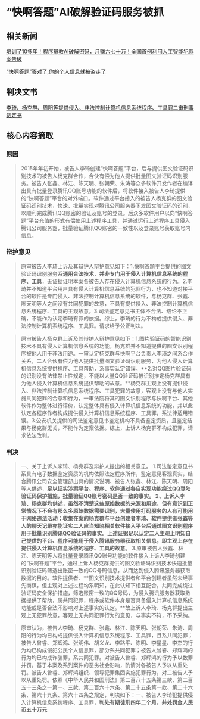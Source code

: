 # “快啊答题”AI破解验证码服务被抓

## 相关新闻
[培训了10多年！程序员教AI破解密码，月赚六七十万！全国首例利用人工智能犯罪案告破][1]

[“快啊答题”答对了,你的个人信息就被盗走了][2]

## 判决文书
[李琦、杨克群、周阳等提供侵入、非法控制计算机信息系统程序、工具罪二审刑事裁定书][3]

## 核心内容摘取

### 原因

> 2015年年初开始，被告人李琦创建“快啊答题”平台，后与提供图文验证码识别技术的被告人杨克群合作，合伙有偿为他人提供批量图文验证码识别服务。被告人张鑫、林江、陈天明、张朝荣、朱涛等众多软件开发作者在编译出具有批量登录腾讯QQ账号功能的软件后，将软件接入被告人李琦提供的“快啊答题”平台的对外端口。软件通过平台接入的被告人杨克群的图文验证码识别技术，快速、批量实现对腾讯公司服务器下发图文验证码的识别，以顺利完成腾讯QQ账密的验证及账号的登录。后众多软件用户以向“快啊答题”平台充值的形式有偿使用上述程序工具，并通过运行上述程序工具侵入腾讯公司服务器，批量验证腾讯QQ账密的一致性以及登录账号获取账号内信息。

### 辩护意见

> 原审被告人李琦上诉及其辩护人辩护意见如下：1.快啊答题平台提供的图文验证码识别服务系**通用合法技术**，**并非专门用于侵入计算机信息系统的程序、工具**，无证据证明本案各被告人存在侵入计算机信息系统的行为。2.李琦并不知道平台用户具有侵入计算机信息系统的犯罪行为，也不知道对接平台的软件是专门侵入、非法控制计算机信息系统的软件，与杨克群、张鑫、陈天明等人之间没有共同犯罪的故意，不具有提供侵入、非法控制计算机信息系统程序、工具的主观故意。3.司法鉴定意见书主体不合法、结论不正确，不能作为认定李琦有罪的依据。综上，李琦的行为不构成提供侵入、非法控制计算机系统程序、工具罪。请求给予公正判决。

> 原审被告人杨克群上诉及其辩护人辩护意见如下：1.图片验证码的智能识别技术不具有侵入计算机信息系统的功能，杨克群并不知道提供的图文识别程序被他人用于非法用途。一审认定杨克群与快啊平台负责人李琦之间系合作关系，二人合伙有偿为他人提供批量图文验证码识别服务，为他人侵入计算机信息系统提供程序、工具帮助，系事实认定错误。**2.对QQ图片验证码的识别没有法律禁止性规定，不能以大量QQ验证码被识别推定杨克群具有为他人侵入计算机信息系统提供帮助的故意。**杨克群主观上没有提供侵入、非法控制计算机信息系统程序、工具犯罪的故意，客观上没有与他人实施共同犯罪的合意和行为，一审法院将其的图文识别程序与快啊平台、其他软件作为整体进行评价，认定整体具有侵入计算机信息系统的功能，并以此认定各程序作者构成提供侵入计算机信息系统程序、工具罪，系法律适用错误。3.公安机关提供的司法鉴定意见书鉴定机构不具备鉴定资质，且鉴定结果与杨克群无关，不能作为定案依据。综上，上诉人杨克群不构成犯罪，请求依法改判。

### 判决

> 一、关于上诉人李琦、杨克群及辩护人提出的相关意见。
1.司法鉴定意见书系具有电子数据鉴定资质的机构依照法定程序所作，鉴定意见客观真实，结合腾讯公司安全管理部出具的情况说明、被告人张鑫、林江、陈天明、周阳等人供述，**足以证实涉案平台、程序、软件通过各自实现功能绕过QQ登陆验证码保护措施，批量验证QQ账号密码是否一致的事实。
2、上诉人李琦、杨克群均供述，虽然不清楚这些原始数据的来源和用途，但有意识到正常情况下不会有那么多原始数据需要识别，大量使用打码服务的人有可能用于网络违法活动；收集在案的杨克群与平台创建者李琦、软件提供者张鑫等人的聊天记录亦能证实二人应当知晓相关软件接入平台后通过图文识别程序用于批量识别腾讯QQ验证码的事实。上述证据足以认定二人主观上明知自己提供的平台、程序可能用于侵入腾讯服务器获取相关信息，即主观上存在提供侵入计算机信息系统的程序、工具的故意。**
3.原审被告人张鑫、林江、陈天明等人将批量登录腾讯QQ账号功能的软件接入上诉人李琦创建的“快啊答题”平台，通过上诉人杨克群提供的图文验证码识别技术快速批量识别验证码筛选出账密一致的QQ号码信息，从而达到侵入腾讯服务器获取数据的目的。软件提供者、**图文识别技术提供者和平台创建者虽然未经事先商谋，但主观对上述过程均系明知，在此认知下相互配合，共同完成绕过验证码安全保护措施，筛选账密一致的QQ号码，为侵入腾讯服务器获取数据提供了帮助，属共同犯罪，程序或软件本身是否具备侵入计算机信息系统功能或是否合法不影响对上述事实的认定。**故上诉人李琦、杨克群提出主观上无犯罪故意，客观上无共同犯罪行为的意见，与事实不符，不予采纳。

> 原审认为，被告人李琦、杨克群、张鑫、林江、陈天明、张朝荣、朱涛、周阳的行为均已构成提供侵入计算机信息系统程序、工具罪，且系共同犯罪；被告人曾睿、郑辉鸿、张明伟、胡义龙、李路平、陈明、李星星、李杰的行为均已构成侵犯公民个人信息罪，部分系共同犯罪；被告人曾睿、郑辉鸿的行为均已构成诈骗罪，系共同犯罪。对被告人曾睿、郑辉鸿的行为予以数罪并罚。基于本案及系列案件的恶劣社会影响，酌情对各被告人予以从重处罚。被告人曾睿、郑辉鸿组织、领导犯罪集团实施犯罪行为，对二被告人予以从重处罚。依照《中华人民共和国刑法》第二百八十五条第三款、第二百五十三条之一第一、三款、第二百六十六条、第二十五条第一款、第二十六条、第六十九条、第六十四条之规定，判决如下：一、被告人李琦犯提供侵入计算机信息系统程序、工具罪，**判处有期徒刑四年二个月，并处罚金人民币五十万元**





  [1]: http://k.sina.com.cn/article_1847582585_6e1fdf79019003d1f.html
  [2]: http://kqga.qfc.cn/news/d-1786.html
  [3]: http://wenshu.court.gov.cn/website/wenshu/181107ANFZ0BXSK4/index.html?docId=58c43ab5f3104fc1b938aa4a00197c14
